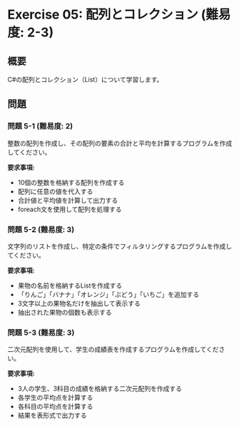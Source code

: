 # Exercise 05: 配列とコレクション (難易度: 2-3)

## 概要
C#の配列とコレクション（List<T>）について学習します。

## 問題

### 問題 5-1 (難易度: 2)
整数の配列を作成し、その配列の要素の合計と平均を計算するプログラムを作成してください。

**要求事項:**
- 10個の整数を格納する配列を作成する
- 配列に任意の値を代入する
- 合計値と平均値を計算して出力する
- foreach文を使用して配列を処理する

### 問題 5-2 (難易度: 3)
文字列のリストを作成し、特定の条件でフィルタリングするプログラムを作成してください。

**要求事項:**
- 果物の名前を格納するList<string>を作成する
- 「りんご」「バナナ」「オレンジ」「ぶどう」「いちご」を追加する
- 3文字以上の果物名だけを抽出して表示する
- 抽出された果物の個数も表示する

### 問題 5-3 (難易度: 3)
二次元配列を使用して、学生の成績表を作成するプログラムを作成してください。

**要求事項:**
- 3人の学生、3科目の成績を格納する二次元配列を作成する
- 各学生の平均点を計算する
- 各科目の平均点を計算する
- 結果を表形式で出力する
